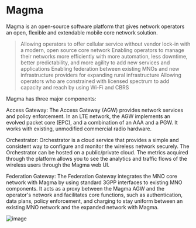 # Magma
Magma is an open-source software platform that gives network operators an open, flexible and extendable mobile core network solution.
   > Allowing operators to offer cellular service without vendor lock-in with a modern, open source core network
   > Enabling operators to manage their networks more efficiently with more automation, less downtime, better predictability, and more agility to add new services and applications
   > Enabling federation between existing MNOs and new infrastructure providers for expanding rural infrastructure
   > Allowing operators who are constrained with licensed spectrum to add capacity and reach by using Wi-Fi and CBRS

Magma has three major components:

Access Gateway: The Access Gateway (AGW) provides network services and policy enforcement. In an LTE network, the AGW implements an evolved packet core (EPC), and a combination of an AAA and a PGW. It works with existing, unmodified commercial radio hardware.

Orchestrator: Orchestrator is a cloud service that provides a simple and consistent way to configure and monitor the wireless network securely. The Orchestrator can be hosted on a public/private cloud. The metrics acquired through the platform allows you to see the analytics and traffic flows of the wireless users through the Magma web UI.

Federation Gateway: The Federation Gateway integrates the MNO core network with Magma by using standard 3GPP interfaces to existing MNO components. It acts as a proxy between the Magma AGW and the operator's network and facilitates core functions, such as authentication, data plans, policy enforcement, and charging to stay uniform between an existing MNO network and the expanded network with Magma.

![image](https://user-images.githubusercontent.com/89023967/142890842-01333f77-a9a4-4c6f-a51e-a4e7e8439695.png)
